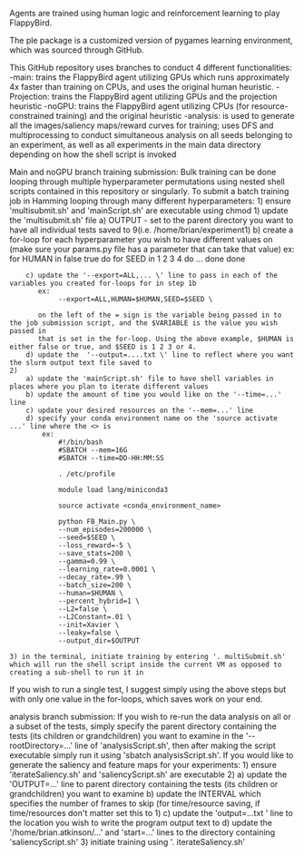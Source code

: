 Agents are trained using human logic and reinforcement learning to play FlappyBird. 

The ple package is a customized version of pygames learning environment, which was sourced through GitHub. 

This GitHub repository uses branches to conduct 4 different functionalities:
-main: trains the FlappyBird agent utilizing GPUs which runs approximately 4x faster than training on CPUs, and uses the original human heuristic. 
-Projection: trains the FlappyBird agent utilizing GPUs and the projection heuristic
-noGPU: trains the FlappyBird agent utilizing CPUs (for resource-constrained training) and the original heuristic
-analysis: is used to generate all the images/saliency maps/reward curves for training; uses DFS and multiprocessing to conduct simultaneous analysis
           on all seeds belonging to an experiment, as well as all experiments in the main data directory depending on how the shell script is invoked


Main and noGPU branch training submission:
Bulk training can be done looping through multiple hyperparameter permutations using nested shell scripts contained in this repository or singularly. To 
submit a batch training job in Hamming looping through many different hyperparameters:
    1) ensure 'multisubmit.sh' and 'mainScript.sh' are executable using chmod
    1) update the 'multisubmit.sh' file
        a) OUTPUT - set to the parent directory you want to have all individual tests saved to 9(i.e. /home/brian/experiment1)
        b) create a for-loop for each hyperparameter you wish to have different values on (make sure your params.py file has a parameter that
           can take that value)
           ex: 
                for HUMAN in false true
                do
                    for SEED in 1 2 3 4
                    do
                    ...
                    done
                done
                
        c) update the '--export=ALL,... \' line to pass in each of the variables you created for-loops for in step 1b
           ex: 
                --export=ALL,HUMAN=$HUMAN,SEED=$SEED \
                
           on the left of the = sign is the variable being passed in to the job submission script, and the $VARIABLE is the value you wish passed in 
           that is set in the for-loop. Using the above example, $HUMAN is either false or true, and $SEED is 1 2 3 or 4. 
        d) update the  '--output=....txt \' line to reflect where you want the slurm output text file saved to
    2) 
        a) update the 'mainScript.sh' file to have shell variables in places where you plan to iterate different values
        b) update the amount of time you would like on the '--time=...' line
        c) update your desired resources on the '--mem=...' line
        d) specify your conda environment name on the 'source activate ...' line where the <> is
            ex:
                #!/bin/bash
                #SBATCH --mem=16G
                #SBATCH --time=DD-HH:MM:SS

                . /etc/profile

                module load lang/miniconda3

                source activate <conda_environment_name>

                python FB_Main.py \
                --num_episodes=200000 \
                --seed=$SEED \
                --loss_reward=-5 \
                --save_stats=200 \
                --gamma=0.99 \
                --learning_rate=0.0001 \
                --decay_rate=.99 \
                --batch_size=200 \
                --human=$HUMAN \
                --percent_hybrid=1 \
                --L2=false \
                --L2Constant=.01 \
                --init=Xavier \
                --leaky=false \
                --output_dir=$OUTPUT
                
    3) in the terminal, initiate training by entering '. multiSubmit.sh' which will run the shell script inside the current VM as opposed to creating a sub-shell to run it in
If you wish to run a single test, I suggest simply using the above steps but with only one value in the for-loops, which saves work on your end.

analysis branch submission:
If you wish to re-run the data analysis on all or a subset of the tests, simply specify the parent directory containing the tests (its children or grandchildren) you want to examine in the '--rootDirectory=...' line of 'analysisScript.sh', then after making the script executable simply run it using 'sbatch analysisScript.sh'.
If you would like to generate the saliency and feature maps for your experiments:
    1) ensure 'iterateSaliency.sh' and 'saliencyScript.sh' are executable
    2) 
        a) update the 'OUTPUT=...' line to parent directory containing the tests (its children or grandchildren) you want to examine
        b) update the INTERVAL which specifies the number of frames to skip (for time/resource saving, if time/resources don't matter set this to 1)
        c) update the 'output=...txt \' line to the location you wish to write the program output text to
        d) update the '/home/brian.atkinson/...' and 'start=...' lines to the directory containing 'saliencyScript.sh'
    3) initiate training using '. iterateSaliency.sh' 
